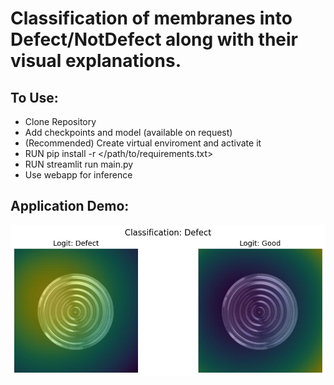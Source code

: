# Classification of membranes into Defect/NotDefect along with their visual explanations.

## To Use:

* Clone Repository
* Add checkpoints and model (available on request)
* (Recommended) Create virtual enviroment and activate it
* RUN pip install -r </path/to/requirements.txt>
* RUN streamlit run main.py
* Use webapp for inference


## Application Demo:

![alt text](https://github.com/Muhammad-Kazim/membrane_analysis_demo/blob/master/temp.jpg)

